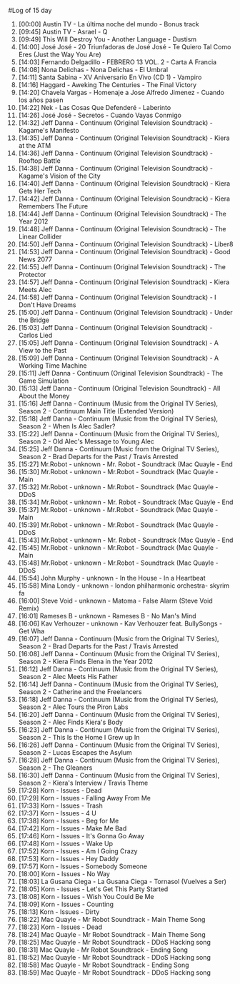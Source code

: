 #Log of 15 day

1. [00:00] Austin TV - La última noche del mundo - Bonus track
1. [09:45] Austin TV - Asrael - Q
1. [09:49] This Will Destroy You - Another Language - Dustism
1. [14:00] José José - 20 Triunfadoras de José José - Te Quiero Tal Como Eres (Just the Way You Are)
1. [14:03] Fernando Delgadillo - FEBRERO 13 VOL. 2 - Carta A Francia
1. [14:08] Nona Delichas - Nona Delichas - El Umbral
1. [14:11] Santa Sabina - XV Aniversario En Vivo (CD 1) - Vampiro
1. [14:16] Haggard - Aweking The Centuries - The Final Victory
1. [14:20] Chavela Vargas - Homenaje a Jose Alfredo Jimenez - Cuando los años pasen
1. [14:22] Nek - Las Cosas Que Defenderé - Laberinto
1. [14:26] José José - Secretos - Cuando Vayas Conmigo
1. [14:32] Jeff Danna - Continuum (Original Television Soundtrack) - Kagame's Manifesto
1. [14:35] Jeff Danna - Continuum (Original Television Soundtrack) - Kiera at the ATM
1. [14:36] Jeff Danna - Continuum (Original Television Soundtrack) - Rooftop Battle
1. [14:38] Jeff Danna - Continuum (Original Television Soundtrack) - Kagame's Vision of the City
1. [14:40] Jeff Danna - Continuum (Original Television Soundtrack) - Kiera Gets Her Tech
1. [14:42] Jeff Danna - Continuum (Original Television Soundtrack) - Kiera Remembers The Future
1. [14:44] Jeff Danna - Continuum (Original Television Soundtrack) - The Year 2012
1. [14:48] Jeff Danna - Continuum (Original Television Soundtrack) - The Linear Collider
1. [14:50] Jeff Danna - Continuum (Original Television Soundtrack) - Liber8
1. [14:53] Jeff Danna - Continuum (Original Television Soundtrack) - Good News 2077
1. [14:55] Jeff Danna - Continuum (Original Television Soundtrack) - The Protector
1. [14:57] Jeff Danna - Continuum (Original Television Soundtrack) - Kiera Meets Alec
1. [14:58] Jeff Danna - Continuum (Original Television Soundtrack) - I Don't Have Dreams
1. [15:00] Jeff Danna - Continuum (Original Television Soundtrack) - Under the Bridge
1. [15:03] Jeff Danna - Continuum (Original Television Soundtrack) - Carlos Lied
1. [15:05] Jeff Danna - Continuum (Original Television Soundtrack) - A View to the Past
1. [15:09] Jeff Danna - Continuum (Original Television Soundtrack) - A Working Time Machine
1. [15:11] Jeff Danna - Continuum (Original Television Soundtrack) - The Game Simulation
1. [15:13] Jeff Danna - Continuum (Original Television Soundtrack) - All About the Money
1. [15:16] Jeff Danna - Continuum (Music from the Original TV Series), Season 2 - Continuum Main Title (Extended Version)
1. [15:18] Jeff Danna - Continuum (Music from the Original TV Series), Season 2 - When Is Alec Sadler?
1. [15:22] Jeff Danna - Continuum (Music from the Original TV Series), Season 2 - Old Alec's Message to Young Alec
1. [15:25] Jeff Danna - Continuum (Music from the Original TV Series), Season 2 - Brad Departs for the Past / Travis Arrested
1. [15:27] Mr.Robot - unknown - Mr. Robot - Soundtrack (Mac Quayle - End
1. [15:30] Mr.Robot - unknown - Mr.Robot - Soundtrack (Mac Quayle - Main
1. [15:32] Mr.Robot - unknown - Mr.Robot - Soundtrack (Mac Quayle - DDoS
1. [15:34] Mr.Robot - unknown - Mr. Robot - Soundtrack (Mac Quayle - End
1. [15:37] Mr.Robot - unknown - Mr.Robot - Soundtrack (Mac Quayle - Main
1. [15:39] Mr.Robot - unknown - Mr.Robot - Soundtrack (Mac Quayle - DDoS
1. [15:43] Mr.Robot - unknown - Mr. Robot - Soundtrack (Mac Quayle - End
1. [15:45] Mr.Robot - unknown - Mr.Robot - Soundtrack (Mac Quayle - Main
1. [15:48] Mr.Robot - unknown - Mr.Robot - Soundtrack (Mac Quayle - DDoS
1. [15:54] John Murphy - unknown - In the House - In a Heartbeat
1. [15:58] Mina Londy - unknown - london philharmonic orchestra- skyrim fa
1. [16:00] Steve Void - unknown - Matoma - False Alarm (Steve Void Remix)
1. [16:01] Rameses B - unknown - Rameses B - No Man's Mind
1. [16:06] Kav Verhouzer - unknown - Kav Verhouzer feat. BullySongs - Get Wha
1. [16:07] Jeff Danna - Continuum (Music from the Original TV Series), Season 2 - Brad Departs for the Past / Travis Arrested
1. [16:08] Jeff Danna - Continuum (Music from the Original TV Series), Season 2 - Kiera Finds Elena in the Year 2012
1. [16:12] Jeff Danna - Continuum (Music from the Original TV Series), Season 2 - Alec Meets His Father
1. [16:14] Jeff Danna - Continuum (Music from the Original TV Series), Season 2 - Catherine and the Freelancers
1. [16:18] Jeff Danna - Continuum (Music from the Original TV Series), Season 2 - Alec Tours the Piron Labs
1. [16:20] Jeff Danna - Continuum (Music from the Original TV Series), Season 2 - Alec Finds Kiera's Body
1. [16:23] Jeff Danna - Continuum (Music from the Original TV Series), Season 2 - This Is the Home I Grew up In
1. [16:26] Jeff Danna - Continuum (Music from the Original TV Series), Season 2 - Lucas Escapes the Asylum
1. [16:28] Jeff Danna - Continuum (Music from the Original TV Series), Season 2 - The Gleaners
1. [16:30] Jeff Danna - Continuum (Music from the Original TV Series), Season 2 - Kiera's Interview / Travis Theme
1. [17:28] Korn - Issues - Dead
1. [17:29] Korn - Issues - Falling Away From Me
1. [17:33] Korn - Issues - Trash
1. [17:37] Korn - Issues - 4 U
1. [17:38] Korn - Issues - Beg for Me
1. [17:42] Korn - Issues - Make Me Bad
1. [17:46] Korn - Issues - It's Gonna Go Away
1. [17:48] Korn - Issues - Wake Up
1. [17:52] Korn - Issues - Am I Going Crazy
1. [17:53] Korn - Issues - Hey Daddy
1. [17:57] Korn - Issues - Somebody Someone
1. [18:00] Korn - Issues - No Way
1. [18:03] La Gusana Ciega - La Gusana Ciega - Tornasol (Vuelves a Ser)
1. [18:05] Korn - Issues - Let's Get This Party Started
1. [18:08] Korn - Issues - Wish You Could Be Me
1. [18:09] Korn - Issues - Counting
1. [18:13] Korn - Issues - Dirty
1. [18:22] Mac Quayle - Mr Robot Soundtrack - Main Theme Song
1. [18:23] Korn - Issues - Dead
1. [18:24] Mac Quayle - Mr Robot Soundtrack - Main Theme Song
1. [18:25] Mac Quayle - Mr Robot Soundtrack - DDoS Hacking song
1. [18:31] Mac Quayle - Mr Robot Soundtrack - Ending Song
1. [18:52] Mac Quayle - Mr Robot Soundtrack - DDoS Hacking song
1. [18:58] Mac Quayle - Mr Robot Soundtrack - Ending Song
1. [18:59] Mac Quayle - Mr Robot Soundtrack - DDoS Hacking song
